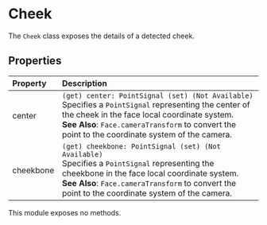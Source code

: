 # Cheek

The `Cheek` class exposes the details of a detected cheek.

## Properties

| Property | Description |
| :--- | :--- |
|center|`(get) center: PointSignal (set) (Not Available)`<br /> Specifies a `PointSignal` representing the center of the cheek in the face local coordinate system.<br/> **See Also**: `Face.cameraTransform` to convert the point to the coordinate system of the camera.|
|cheekbone|`(get) cheekbone: PointSignal (set) (Not Available)`<br/> Specifies a `PointSignal` representing the cheekbone in the face local coordinate system.<br/> **See Also**: `Face.cameraTransform` to convert the point to the coordinate system of the camera.|

This module exposes no methods.

